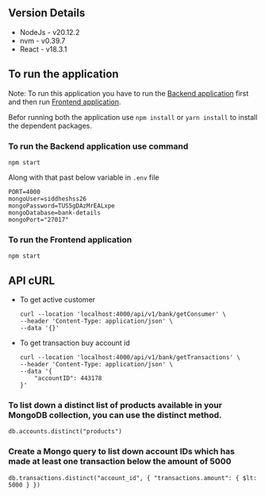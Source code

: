 ## Version Details
- NodeJs - v20.12.2
- nvm - v0.39.7
- React - v18.3.1

## To run the application 
Note: To run this application you have to run the [Backend application](https://github.com/siddhesh494/bank-details-server) first and then run [Frontend application](https://github.com/siddhesh494/bank-details-web).

Befor running both the application use `npm install` or `yarn install` to install the dependent packages.

### To run the Backend application use command
```
npm start
```
Along with that past below variable in `.env` file
```
PORT=4000
mongoUser=siddheshss26
mongoPassword=TUS5gDAzMrEALxpe
mongoDatabase=bank-details
mongoPort="27017"
```

### To run the Frontend application
```
npm start
```

## API cURL
- To get active customer
  ```
  curl --location 'localhost:4000/api/v1/bank/getConsumer' \
  --header 'Content-Type: application/json' \
  --data '{}'
  ```

- To get transaction buy account id
  ```
  curl --location 'localhost:4000/api/v1/bank/getTransactions' \
  --header 'Content-Type: application/json' \
  --data '{
      "accountID": 443178
  }'
  ```

### To list down a distinct list of products available in your MongoDB collection, you can use the distinct method.
  ```
  db.accounts.distinct("products")
  ```

### Create a Mongo query to list down account IDs which has made at least one transaction below the amount of 5000
  ```
  db.transactions.distinct("account_id", { "transactions.amount": { $lt: 5000 } })
  ```